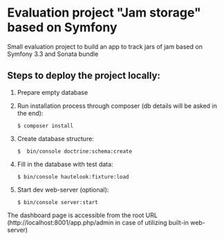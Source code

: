 Evaluation project "Jam storage" based on Symfony
========================

Small evaluation project to build an app to track jars of jam based on Symfony 3.3 and Sonata bundle

Steps to deploy the project locally:
--------------

1. Prepare empty database

2. Run installation process through composer (db details will be asked in the end):
    ```
    $ composer install
    ```

3. Create database structure:
    ```
    $  bin/console doctrine:schema:create
    ```

4. Fill in the database with test data:
    ```
    $ bin/console hautelook:fixture:load
    ```

5. Start dev web-server (optional):
    ```
    $ bin/console server:start
    ```

The dashboard page is accessible from the root URL (http://localhost:8001/app.php/admin in case of utilizing built-in web-server)
